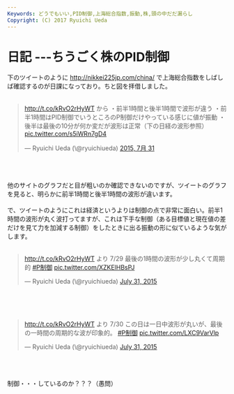 ```yaml
---
Keywords: どうでもいい,PID制御,上海総合指数,振動,株,頭の中だだ漏らし
Copyright: (C) 2017 Ryuichi Ueda
---
```


# 日記 ---ちうごく株のPID制御
下のツイートのように <a href="http://nikkei225jp.com/china/" target="_blank">http://nikkei225jp.com/china/</a> で上海総合指数をしばしば確認するのが日課になっており。ちと図を拝借しました。<br />
<br />
<blockquote class="twitter-tweet" lang="ja"><p lang="ja" dir="ltr"><a href="http://t.co/kRvO2rHyWT">http://t.co/kRvO2rHyWT</a> から&#10;&#10;・前半1時間と後半1時間で波形が違う&#10;・前半1時間はPID制御でいうところのP制御だけやっている感じに値が振動&#10;・後半は最後の10分が何か変だが波形は正常（下の日経の波形参照） <a href="http://t.co/s5iWRn7gD4">pic.twitter.com/s5iWRn7gD4</a></p>&mdash; Ryuichi Ueda (\@ryuichiueda) <a href="https://twitter.com/ryuichiueda/status/626964786249605120">2015, 7月 31</a></blockquote><br />
<script async src="//platform.twitter.com/widgets.js" charset="utf-8"></script><br />
<br />
他のサイトのグラフだと目が粗いのか確認できないのですが、ツイートのグラフを見ると、明らかに前半1時間と後半1時間の波形が違います。<br />
<br />
で、ツイートのようにこれは経済というよりは制御の点で非常に面白い。前半1時間の波形が丸く波打ってますが、これは下手な制御（ある目標値と現在値の差だけを見て力を加減する制御）をしたときに出る振動の形に似ているような気がします。<br />
<br />
<blockquote class="twitter-tweet" data-partner="tweetdeck"><p lang="ja" dir="ltr"><a href="http://t.co/kRvO2rHyWT">http://t.co/kRvO2rHyWT</a>&#10;より 7/29&#10;&#10;最後の1時間の波形が少し丸くて周期的&#10;&#10;<a href="https://twitter.com/hashtag/P%E5%88%B6%E5%BE%A1?src=hash">#P制御</a> <a href="http://t.co/XZKElHBsPJ">pic.twitter.com/XZKElHBsPJ</a></p>&mdash; Ryuichi Ueda (\@ryuichiueda) <a href="https://twitter.com/ryuichiueda/status/627251069677117441">July 31, 2015</a></blockquote><br />
<script async src="//platform.twitter.com/widgets.js" charset="utf-8"></script><br />
<br />
<blockquote class="twitter-tweet" data-partner="tweetdeck"><p lang="ja" dir="ltr"><a href="http://t.co/kRvO2rHyWT">http://t.co/kRvO2rHyWT</a>&#10;より 7/30&#10;&#10;この日は一日中波形が丸いが、最後の一時間の周期的な波が印象的。&#10;&#10;<a href="https://twitter.com/hashtag/P%E5%88%B6%E5%BE%A1?src=hash">#P制御</a> <a href="http://t.co/LXC9VarVlp">pic.twitter.com/LXC9VarVlp</a></p>&mdash; Ryuichi Ueda (\@ryuichiueda) <a href="https://twitter.com/ryuichiueda/status/627251293816496128">July 31, 2015</a></blockquote><br />
<script async src="//platform.twitter.com/widgets.js" charset="utf-8"></script><br />
<br />
制御・・・しているのか？？？（愚問）
